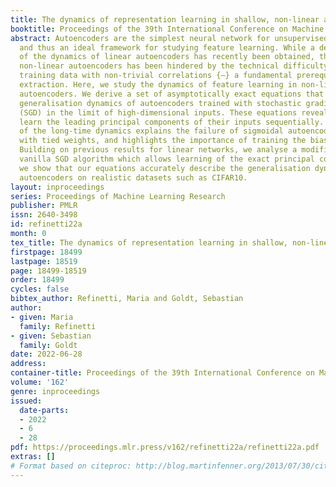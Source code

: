 ```yaml
---
title: The dynamics of representation learning in shallow, non-linear autoencoders
booktitle: Proceedings of the 39th International Conference on Machine Learning
abstract: Autoencoders are the simplest neural network for unsupervised learning,
  and thus an ideal framework for studying feature learning. While a detailed understanding
  of the dynamics of linear autoencoders has recently been obtained, the study of
  non-linear autoencoders has been hindered by the technical difficulty of handling
  training data with non-trivial correlations {–} a fundamental prerequisite for feature
  extraction. Here, we study the dynamics of feature learning in non-linear, shallow
  autoencoders. We derive a set of asymptotically exact equations that describe the
  generalisation dynamics of autoencoders trained with stochastic gradient descent
  (SGD) in the limit of high-dimensional inputs. These equations reveal that autoencoders
  learn the leading principal components of their inputs sequentially. An analysis
  of the long-time dynamics explains the failure of sigmoidal autoencoders to learn
  with tied weights, and highlights the importance of training the bias in ReLU autoencoders.
  Building on previous results for linear networks, we analyse a modification of the
  vanilla SGD algorithm which allows learning of the exact principal components. Finally,
  we show that our equations accurately describe the generalisation dynamics of non-linear
  autoencoders on realistic datasets such as CIFAR10.
layout: inproceedings
series: Proceedings of Machine Learning Research
publisher: PMLR
issn: 2640-3498
id: refinetti22a
month: 0
tex_title: The dynamics of representation learning in shallow, non-linear autoencoders
firstpage: 18499
lastpage: 18519
page: 18499-18519
order: 18499
cycles: false
bibtex_author: Refinetti, Maria and Goldt, Sebastian
author:
- given: Maria
  family: Refinetti
- given: Sebastian
  family: Goldt
date: 2022-06-28
address:
container-title: Proceedings of the 39th International Conference on Machine Learning
volume: '162'
genre: inproceedings
issued:
  date-parts:
  - 2022
  - 6
  - 28
pdf: https://proceedings.mlr.press/v162/refinetti22a/refinetti22a.pdf
extras: []
# Format based on citeproc: http://blog.martinfenner.org/2013/07/30/citeproc-yaml-for-bibliographies/
---
```

